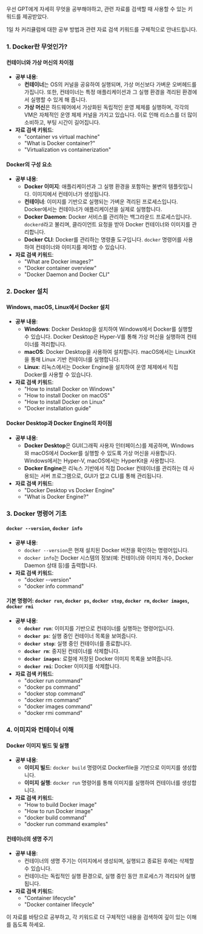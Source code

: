 우선 GPT에게 자세히 무엇을 공부해야하고, 관련 자료를 검색할 때 사용할 수 있는 키워드를 제공받았다.


1일 차 커리큘럼에 대한 공부 방법과 관련 자료 검색 키워드를 구체적으로 안내드립니다.

### 1. **Docker란 무엇인가?**

#### **컨테이너와 가상 머신의 차이점**

- **공부 내용**:
    - **컨테이너**는 OS의 커널을 공유하여 실행되며, 가상 머신보다 가벼운 오버헤드를 가집니다. 또한, 컨테이너는 특정 애플리케이션과 그 실행 환경을 격리된 환경에서 실행할 수 있게 해 줍니다.
    - **가상 머신**은 하드웨어에서 가상화된 독립적인 운영 체제를 실행하며, 각각의 VM은 자체적인 운영 체제 커널을 가지고 있습니다. 이로 인해 리소스를 더 많이 소비하고, 부팅 시간이 길어집니다.
- **자료 검색 키워드**:
    - "container vs virtual machine"
    - "What is Docker container?"
    - "Virtualization vs containerization"

#### **Docker의 구성 요소**

- **공부 내용**:
    - **Docker 이미지**: 애플리케이션과 그 실행 환경을 포함하는 불변의 템플릿입니다. 이미지에서 컨테이너가 생성됩니다.
    - **컨테이너**: 이미지를 기반으로 실행되는 가벼운 격리된 프로세스입니다. Docker에서는 컨테이너가 애플리케이션을 실제로 실행합니다.
    - **Docker Daemon**: Docker 서비스를 관리하는 백그라운드 프로세스입니다. `dockerd`라고 불리며, 클라이언트 요청을 받아 Docker 컨테이너와 이미지를 관리합니다.
    - **Docker CLI**: Docker를 관리하는 명령줄 도구입니다. `docker` 명령어를 사용하여 컨테이너와 이미지를 제어할 수 있습니다.
- **자료 검색 키워드**:
    - "What are Docker images?"
    - "Docker container overview"
    - "Docker Daemon and Docker CLI"

### 2. **Docker 설치**

#### **Windows, macOS, Linux에서 Docker 설치**

- **공부 내용**:
    - **Windows**: Docker Desktop을 설치하여 Windows에서 Docker를 실행할 수 있습니다. Docker Desktop은 Hyper-V를 통해 가상 머신을 실행하여 컨테이너를 격리합니다.
    - **macOS**: Docker Desktop을 사용하여 설치합니다. macOS에서는 LinuxKit을 통해 Linux 기반 컨테이너를 실행합니다.
    - **Linux**: 리눅스에서는 Docker Engine을 설치하여 운영 체제에서 직접 Docker를 사용할 수 있습니다.
- **자료 검색 키워드**:
    - "How to install Docker on Windows"
    - "How to install Docker on macOS"
    - "How to install Docker on Linux"
    - "Docker installation guide"

#### **Docker Desktop과 Docker Engine의 차이점**

- **공부 내용**:
    - **Docker Desktop**은 GUI(그래픽 사용자 인터페이스)를 제공하며, Windows와 macOS에서 Docker를 실행할 수 있도록 가상 머신을 사용합니다. Windows에서는 Hyper-V, macOS에서는 HyperKit을 사용합니다.
    - **Docker Engine**은 리눅스 기반에서 직접 Docker 컨테이너를 관리하는 데 사용되는 서버 프로그램으로, GUI가 없고 CLI를 통해 관리됩니다.
- **자료 검색 키워드**:
    - "Docker Desktop vs Docker Engine"
    - "What is Docker Engine?"

### 3. **Docker 명령어 기초**

#### **`docker --version`, `docker info`**

- **공부 내용**:
    - `docker --version`은 현재 설치된 Docker 버전을 확인하는 명령어입니다.
    - `docker info`는 Docker 시스템의 정보(예: 컨테이너와 이미지 개수, Docker Daemon 상태 등)를 출력합니다.
- **자료 검색 키워드**:
    - "docker --version"
    - "docker info command"

#### **기본 명령어**: `docker run`, `docker ps`, `docker stop`, `docker rm`, `docker images`, `docker rmi`

- **공부 내용**:
    - **`docker run`**: 이미지를 기반으로 컨테이너를 실행하는 명령어입니다.
    - **`docker ps`**: 실행 중인 컨테이너 목록을 보여줍니다.
    - **`docker stop`**: 실행 중인 컨테이너를 종료합니다.
    - **`docker rm`**: 중지된 컨테이너를 삭제합니다.
    - **`docker images`**: 로컬에 저장된 Docker 이미지 목록을 보여줍니다.
    - **`docker rmi`**: Docker 이미지를 삭제합니다.
- **자료 검색 키워드**:
    - "docker run command"
    - "docker ps command"
    - "docker stop command"
    - "docker rm command"
    - "docker images command"
    - "docker rmi command"

### 4. **이미지와 컨테이너 이해**

#### **Docker 이미지 빌드 및 실행**

- **공부 내용**:
    - **이미지 빌드**: `docker build` 명령어로 Dockerfile을 기반으로 이미지를 생성합니다.
    - **이미지 실행**: `docker run` 명령어를 통해 이미지를 실행하여 컨테이너를 생성합니다.
- **자료 검색 키워드**:
    - "How to build Docker image"
    - "How to run Docker image"
    - "docker build command"
    - "docker run command examples"

#### **컨테이너의 생명 주기**

- **공부 내용**:
    - 컨테이너의 생명 주기는 이미지에서 생성되며, 실행되고 종료된 후에는 삭제할 수 있습니다.
    - 컨테이너는 독립적인 실행 환경으로, 실행 중인 동안 프로세스가 격리되어 실행됩니다.
- **자료 검색 키워드**:
    - "Container lifecycle"
    - "Docker container lifecycle"

이 자료를 바탕으로 공부하고, 각 키워드로 더 구체적인 내용을 검색하여 깊이 있는 이해를 돕도록 하세요.